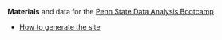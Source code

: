**Materials** and data for the [Penn State Data Analysis Bootcamp](https://bootcamp.biostars.io)

* [How to generate the site][how]

[how]: https://github.com/biostars/bootcamp-central/blob/master/web/2016/docs/how-to-generate.md



